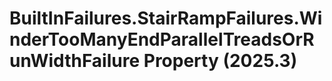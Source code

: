 # BuiltInFailures.StairRampFailures.WinderTooManyEndParallelTreadsOrRunWidthFailure Property (2025.3)

﻿